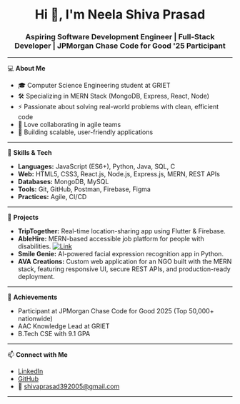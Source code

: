 <h1 align="center">Hi 👋, I'm Neela Shiva Prasad</h1>
<h3 align="center">Aspiring Software Development Engineer | Full-Stack Developer | JPMorgan Chase Code for Good '25 Participant</h3>

---

💻 **About Me**  
- 🎓 Computer Science Engineering student at GRIET  
- 🛠️ Specializing in MERN Stack (MongoDB, Express, React, Node)  
- ⚡ Passionate about solving real-world problems with clean, efficient code  
- 🤝 Love collaborating in agile teams  
- 🚀 Building scalable, user-friendly applications

---

🧩 **Skills & Tech**  
- **Languages:** JavaScript (ES6+), Python, Java, SQL, C  
- **Web:** HTML5, CSS3, React.js, Node.js, Express.js, MERN, REST APIs  
- **Databases:** MongoDB, MySQL  
- **Tools:** Git, GitHub, Postman, Firebase, Figma  
- **Practices:** Agile, CI/CD

---

🚀 **Projects**
- **TripTogether:** Real-time location-sharing app using Flutter & Firebase.
- **AbleHire:** MERN-based accessible job platform for people with disabilities. [![Link](https://img.shields.io/badge/View%20Project-blue)](https://able-hire.vercel.app/)
- **Smile Genie:** AI-powered facial expression recognition app in Python.
- **AVA Creations:** Custom web application for an NGO built with the MERN stack, featuring responsive UI, secure REST APIs, and production-ready deployment.

---


🏅 **Achievements**
- Participant at JPMorgan Chase Code for Good 2025 (Top 50,000+ nationwide)
- AAC Knowledge Lead at GRIET
- B.Tech CSE with 9.1 GPA

---

📫 **Connect with Me**  
- [LinkedIn](https://www.linkedin.com/in/shiva-prasad-392005nsp/)  
- [GitHub](https://github.com/shiva-39)  
- 📧 shivaprasad392005@gmail.com

---
